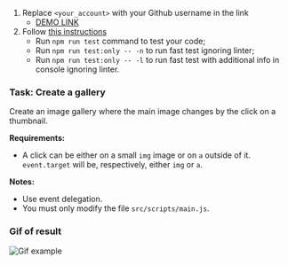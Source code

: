 1. Replace `<your_account>` with your Github username in the link
   - [DEMO LINK](https://wasik07.github.io/js_gallery_DOM/)
2. Follow [this instructions](https://mate-academy.github.io/layout_task-guideline/)
   - Run `npm run test` command to test your code;
   - Run `npm run test:only -- -n` to run fast test ignoring linter;
   - Run `npm run test:only -- -l` to run fast test with additional info in console ignoring linter.

### Task: Create a gallery

Create an image gallery where the main image changes by the click on a thumbnail.

**Requirements:**

- A click can be either on a small `img` image or on `a` outside of it. `event.target`
  will be, respectively, either `img` or `a`.

**Notes:**

- Use event delegation.
- You must only modify the file `src/scripts/main.js`.

### Gif of result

![Gif example](./src/images/example.gif)
